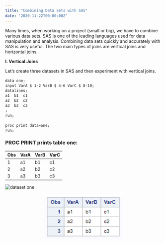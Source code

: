 ```yaml
---
title: "Combining Data Sets with SAS"
date: "2020-11-22T00:00:00Z"
---
```

Many times, when working on a project (small or big), we have to combine various data sets. SAS is one of the leading languages used for data manipulation and analysis. Combining data sets quickly and accurately with SAS is very useful.
The two main types of joins are vertical joins and horizontal joins.

__I.	Vertical Joins__

Let’s create three datasets in SAS and then experiment with vertical joins.
```SAS
data one;
input VarA $ 1-2 VarB $ 4-6 VarC $ 8-10;
datalines;
a1  b1  c1
a2  b2  c2
a3  b3  c3
;
run;

proc print data=one;
run;
```
### PROC PRINT prints table one:

| Obs | VarA | VarB | VarC |
|-|-|-|-|
| 1 | a1 | b1 | c1 |
| 2 | a2 | b2 | c2 |
| 3 | a3 | b3 | c3 |

![dataset one](/image/dataset_one.png "Is it working?")

<img src="dataset_one.png" style="display: block; margin-left: auto; margin-right: auto; width: 50%;"/>

